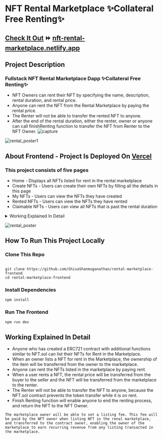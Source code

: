 # NFT Rental Marketplace ✨Collateral Free Renting✨

## [Check It Out](https://nft-rental-marketplace.netlify.app) ⏩ [nft-rental-marketplace.netlify.app](https://nft-rental-marketplace.netlify.app/) 

## Project Description

### Fullstack NFT Rental Marketplace Dapp ✨Collateral Free Renting✨

- NFT Owners can rent their NFT by specifying the name, description, rental duration, and rental price. 
- Anyone can rent the NFT from the Rental Marketplace by paying the rental price.
- The Renter will not be able to transfer the rented NFT to anyone. 
- After the end of the rental duration, either the renter, owner or anyone can call finishRenting function to transfer the NFT from Renter to the NFT Owner.
![capture](https://user-images.githubusercontent.com/30176438/154909602-1490d864-abc2-4129-aaae-70b158c60302.jpeg)

![rental_poster1](https://user-images.githubusercontent.com/30176438/154909694-5ca63dce-5aeb-47ad-a1e1-594eabd9b98e.JPG)

## About Frontend - Project Is Deployed On [Vercel](https://nft-rental-marketplace.vercel.app/)

### This project consists of five pages

- Home - Displays all NFTs listed for rent in the rental marketplace
- Create NFTs - Users can create their own NFTs by filling all the details in this page
- My NFTs - Users can view the NFTs they have created
- Rented NFTs - Users can view the NFTs they have rented
- Claimable NFTs - Users can view all NFTs that is past the rental duration

<details> 
  <summary> Working Explained In Detail </summary>
  <h2> Working Explained In Detail </h2>

- Anyone who has created a ERC721 contract with additional functions similar to NFT.sol can list their NFTs for Rent in the Marketplace.
- When an owner lists a NFT for rent in the Marketplace, the ownership of the item will be transferred from the owner to the marketplace.
- Anyone can rent the NFTs listed in the marketplace by paying rent.
- When a user rents a NFT, the rental price will be transferred from the buyer to the seller and the NFT will be transferred from the marketplace to the renter.
- The Renter will not be able to transfer the NFT to anyone, because the NFT.sol contract prevents the token transfer while it is on rent.
- Finish Renting function will enable anyone to end the renting process, and return the NFT to the NFT Owner. 


<strong> The marketplace owner will be able to set a listing fee. This fee will be paid by the NFT owner when listing NFT in the renal marketplace, and transferred to the contract owner, enabling the owner of the marketplace to earn recurring revenue from any listing transacted in the marketplace. </strong>

 
</details>

![rental_poster](https://user-images.githubusercontent.com/30176438/154909650-ba1461fd-833b-4031-9070-8edb3c692213.JPG)




## How To Run This Project Locally

### Clone This Repo
```shell

git clone https://github.com/ShivaShanmuganathan/rental-marketplace-frontend
cd rental-marketplace-frontend

```

### Install Dependencies

``` shell
npm install
```

### Run The Frontend

``` shell
npm run dev
```


## Working Explained In Detail
- Anyone who has created a ERC721 contract with additional functions similar to NFT.sol can list their NFTs for Rent in the Marketplace.
- When an owner lists a NFT for rent in the Marketplace, the ownership of the item will be transferred from the owner to the marketplace.
- Anyone can rent the NFTs listed in the marketplace by paying rent.
- When a user rents a NFT, the rental price will be transferred from the buyer to the seller and the NFT will be transferred from the marketplace to the renter.
- The Renter will not be able to transfer the NFT to anyone, because the NFT.sol contract prevents the token transfer while it is on rent.
- Finish Renting function will enable anyone to end the renting process, and return the NFT to the NFT Owner. 

``` The marketplace owner will be able to set a listing fee. This fee will be paid by the NFT owner when listing NFT in the renal marketplace, and transferred to the contract owner, enabling the owner of the marketplace to earn recurring revenue from any listing transacted in the marketplace. ```


